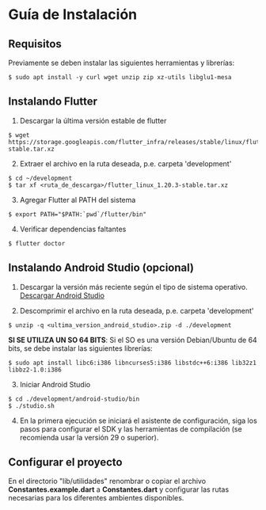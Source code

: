 # Guía de Instalación


## Requisitos

Previamente se deben instalar las siguientes herramientas y librerías:

```
$ sudo apt install -y curl wget unzip zip xz-utils libglu1-mesa
```

## Instalando Flutter

1. Descargar la última versión estable de flutter

```
$ wget https://storage.googleapis.com/flutter_infra/releases/stable/linux/flutter_linux_1.20.3-stable.tar.xz
```

2. Extraer el archivo en la ruta deseada, p.e. carpeta 'development'

```
$ cd ~/development
$ tar xf <ruta_de_descarga>/flutter_linux_1.20.3-stable.tar.xz
```

3. Agregar Flutter al PATH del sistema

```
$ export PATH="$PATH:`pwd`/flutter/bin"
```

4. Verificar dependencias faltantes
```
$ flutter doctor
```

## Instalando Android Studio (opcional)

1. Descargar la versión más reciente según el tipo de sistema operativo. [Descargar Android Studio](https://developer.android.com/studio#downloads)

2. Descomprimir el archivo en la ruta deseada, p.e. carpeta 'development'

```
$ unzip -q <ultima_version_android_studio>.zip -d ./development
```

**SI SE UTILIZA UN SO 64 BITS**: Si el SO es una versión Debian/Ubuntu de 64 bits, se debe instalar las siguientes librerías:

```
$ sudo apt install libc6:i386 libncurses5:i386 libstdc++6:i386 lib32z1 libbz2-1.0:i386
```

3. Iniciar Android Studio

```
$ cd ./development/android-studio/bin
$ ./studio.sh
```

4. En la primera ejecución se iniciará el asistente de configuración, siga los pasos para configurar el SDK y las herramientas de compilación (se recomienda usar la versión 29 o superior).


## Configurar el proyecto

En el directorio "lib/utilidades" renombrar o copiar el archivo **Constantes.example.dart** a **Constantes.dart** y configurar las rutas necesarias para los diferentes ambientes disponibles.